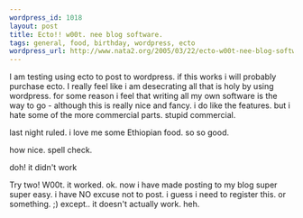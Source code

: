 ```yaml
--- 
wordpress_id: 1018
layout: post
title: Ecto!! w00t. nee blog software.
tags: general, food, birthday, wordpress, ecto
wordpress_url: http://www.nata2.org/2005/03/22/ecto-w00t-nee-blog-software/
---
```

I am testing using ecto to post to wordpress. if this works i will probably purchase ecto. I really feel like i am desecrating all that is holy by using wordpress. for some reason i feel that writing all my own software is the way to go - although this is really nice and fancy. i do like the features. but i hate some of the more commercial parts. stupid commercial. 

last night ruled. i love me some Ethiopian food. so so good. 

how nice. spell check.

doh! it didn't work

Try two! W00t. it worked. ok. now i have made posting to my blog super super easy. i have NO excuse not to post. i guess i need to register this. or something. ;) except.. it doesn't actually work. heh. 

